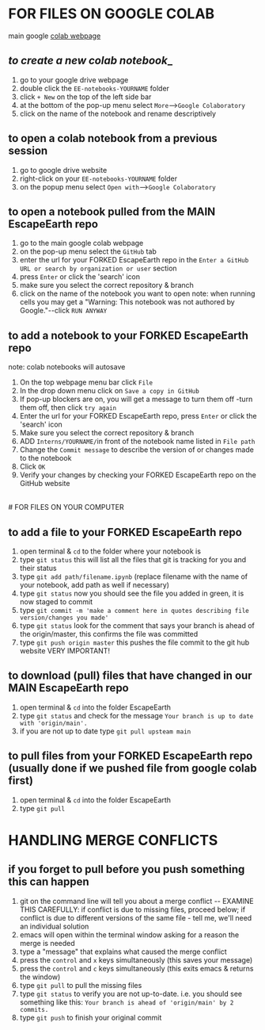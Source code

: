 # FOR FILES ON GOOGLE COLAB
main google [colab webpage](https://www.google.com/url?sa=t&rct=j&q=&esrc=s&source=web&cd=&cad=rja&uact=8&ved=2ahUKEwiGuLzqkpfsAhU9lHIEHZZsDCwQFjAAegQIBhAD&url=https%3A%2F%2Fcolab.research.google.com%2F&usg=AOvVaw3A5aPK2kLFzKOzb6sOckVw)

## _to create a new colab notebook__

1. go to your google drive webpage
2. double click the `EE-notebooks-YOURNAME` folder
3. click `+ New` on the top of the left side bar
4. at the bottom of the pop-up menu select `More`-->`Google Colaboratory`
5. click on the name of the notebook and rename descriptively


## to open a colab notebook from a previous session

1. go to google drive website
2. right-click on your `EE-notebooks-YOURNAME` folder
3. on the popup menu select `Open with`-->`Google Colaboratory`


## to open a notebook pulled from the MAIN EscapeEarth repo

1. go to the main google colab webpage
2. on the pop-up menu select the `GitHub` tab
3. enter the url for your FORKED EscapeEarth repo in the `Enter a GitHub URL or search by organization or user` section
4. press `Enter` or click the 'search' icon
5. make sure you select the correct repository & branch
6. click on the name of the notebook you want to open
note: when running cells you may get a "Warning: This notebook was not authored by Google."--click `RUN ANYWAY`


## to add a notebook to your FORKED EscapeEarth repo

note: colab notebooks will autosave
1. On the top webpage menu bar click `File`
2. In the drop down menu click on `Save a copy in GitHub`
3. If pop-up blockers are on, you will get a message to turn them off -turn them off, then click `try again`
4. Enter the url for your FORKED EscapeEarth repo, press `Enter` or click the 'search' icon 
5. Make sure you select the correct repository & branch
6. ADD `Interns/YOURNAME/`in front of the notebook name listed in `File path`
7. Change the `Commit message` to describe the version of or changes made to the notebook
8. Click `OK`
9. Verify your changes by checking your FORKED EscapeEarth repo on the GitHub website



<br>
# FOR FILES ON YOUR COMPUTER


## to add a file to your FORKED EscapeEarth repo

1. open terminal & `cd` to the folder where your notebook is
2. type `git status` this will list all the files that git is tracking for you and their status
3. type `git add path/filename.ipynb` (replace filename with the name of your notebook, add path as well if necessary)
4. type `git status` now you should see the file you added in green, it is now staged to commit
5. type `git commit -m 'make a comment here in quotes describing file version/changes you made'` 
6. type `git status` look for the comment that says your branch is ahead of the origin/master, this confirms the file was committed
7. type `git push origin master` this pushes the file commit to the git hub website VERY IMPORTANT!


## to download (pull) files that have changed in our MAIN EscapeEarth repo

1. open terminal & `cd` into the folder EscapeEarth 
2. type `git status` and check for the message `Your branch is up to date with 'origin/main'.`
3. if you are not up to date type `git pull upsteam main`


## to pull files from your FORKED EscapeEarth repo (usually done if we pushed file from google colab first)
1. open terminal & `cd` into the folder EscapeEarth
2. type `git pull`





# HANDLING MERGE CONFLICTS

## if you forget to pull before you push something this can happen

1. git on the command line will tell you about a merge conflict -- EXAMINE THIS CAREFULLY: if conflict is due to missing files, proceed below; if conflict is due to different versions of the same file - tell me, we'll need an individual solution
2. emacs will open within the terminal window asking for a reason the merge is needed
3. type a "message" that explains what caused the merge conflict
4. press the `control` and `x` keys simultaneously (this saves your message)
5. press the `control` and `c` keys simultaneously (this exits emacs & returns the window)
6. type `git pull` to pull the missing files 
7. type `git status` to verify you are not up-to-date. i.e. you should see something like this: `Your branch is ahead of 'origin/main' by 2 commits.`
8. type `git push` to finish your original commit
